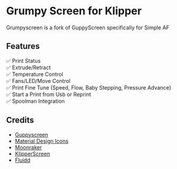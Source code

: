 # Grumpy Screen for Klipper

Grumpyscreen is a fork of GuppyScreen specifically for Simple AF

## Features

:white_check_mark: Print Status  
:white_check_mark: Extrude/Retract  
:white_check_mark: Temperature Control  
:white_check_mark: Fans/LED/Move Control  
:white_check_mark: Print Fine Tune (Speed, Flow, Baby Stepping, Pressure Advance)  
:white_check_mark: Start a Print from Usb or Reprint  
:white_check_mark: Spoolman Integration

## Credits

- [Guppyscreen](https://github.com/ballaswag/guppyscreen)
- [Material Design Icons](https://pictogrammers.com/library/mdi/)
- [Moonraker](https://github.com/Arksine/moonraker)  
- [KlipperScreen](https://github.com/KlipperScreen/KlipperScreen)  
- [Fluidd](https://github.com/fluidd-core/fluidd)  

